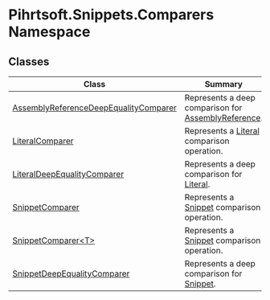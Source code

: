 # Pihrtsoft\.Snippets\.Comparers Namespace

## Classes

| Class | Summary |
| ----- | ------- |
| [AssemblyReferenceDeepEqualityComparer](AssemblyReferenceDeepEqualityComparer/README.md) | Represents a deep comparison for [AssemblyReference](../AssemblyReference/README.md)\. |
| [LiteralComparer](LiteralComparer/README.md) | Represents a [Literal](../Literal/README.md) comparison operation\. |
| [LiteralDeepEqualityComparer](LiteralDeepEqualityComparer/README.md) | Represents a deep comparison for [Literal](../Literal/README.md)\. |
| [SnippetComparer](SnippetComparer/README.md) | Represents a [Snippet](../Snippet/README.md) comparison operation\. |
| [SnippetComparer\<T>](SnippetComparer-1/README.md) | Represents a [Snippet](../Snippet/README.md) comparison operation\. |
| [SnippetDeepEqualityComparer](SnippetDeepEqualityComparer/README.md) | Represents a deep comparison for [Snippet](../Snippet/README.md)\. |

